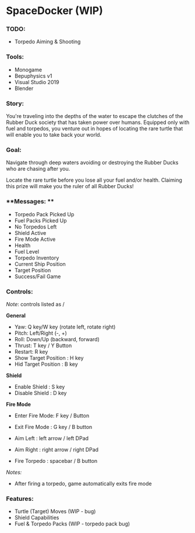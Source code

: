# SpaceDocker (WIP)

### **TODO**:

- Torpedo Aiming & Shooting

### Tools:

- Monogame
- Bepuphysics v1
- Visual Studio 2019
- Blender

### Story:
You're traveling into the depths of the water to escape the clutches of the Rubber Duck society that has taken power over humans. Equipped only with fuel and torpedos, you venture out in hopes of locating the rare turtle that will enable you to take back your world.

### Goal:
Navigate through deep waters avoiding or destroying the Rubber Ducks who are chasing after you.

Locate the rare turtle before you lose all your fuel and/or health. Claiming this prize will make you the ruler of all Rubber Ducks!

### **Messages: **

- Torpedo Pack Picked Up
- Fuel Packs Picked Up
- No Torpedos Left
- Shield Active
- Fire Mode Active
- Health
- Fuel Level
- Torpedo Inventory
- Current Ship Position
- Target Position
- Success/Fail Game

### Controls:

*Note*: controls listed as <keyboard>/<game controller>

**General**

- Yaw: Q key/W key (rotate left, rotate right)
- Pitch: Left/Right (-, +)
- Roll: Down/Up (backward, forward)
- Thrust: T key / Y Button
- Restart: R key
- Show Target Position : H key
- Hid Target Position : B key

**Shield**

- Enable Shield : S key
- Disable Shield : D key

**Fire Mode**

- Enter Fire Mode: F key / Button

- Exit Fire Mode : G key / B button
- Aim Left : left arrow / left DPad
- Aim Right : right arrow / right DPad
- Fire Torpedo : spacebar / B button

*Notes:* 

- After firing a torpedo, game automatically exits fire mode

### Features:

- Turtle (Target) Moves (WIP - bug)
- Shield Capabilities
- Fuel & Torpedo Packs (WIP - torpedo pack bug)